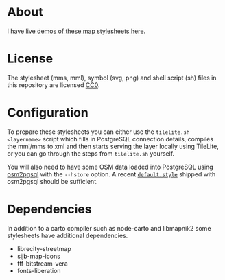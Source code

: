 About
=============
I have [live demos of these map stylesheets here](http://tianjara.net/leaflet.html).

License
=============
The stylesheet (mms, mml), symbol (svg, png) and shell script (sh) files in this
repository are licensed [CC0](http://creativecommons.org/publicdomain/zero/1.0/).

Configuration
=============
To prepare these stylesheets you can either use the `tilelite.sh <layername>`
script which fills in PostgreSQL connection details, compiles the mml/mms to xml
and then starts serving the layer locally using TileLite, or you can go through
the steps from `tilelite.sh` yourself.

You will also need to have some OSM data loaded into PostgreSQL using
[osm2pgsql](http://wiki.openstreetmap.org/wiki/Osm2pgsql) with the `--hstore`
option. A recent [`default.style`](http://svn.openstreetmap.org/applications/utils/export/osm2pgsql/default.style)
shipped with osm2pgsql should be sufficient.

Dependencies
=============

In addition to a carto compiler such as node-carto and libmapnik2 some
stylesheets have additional dependencies.

* librecity-streetmap
 * sjjb-map-icons
 * ttf-bitstream-vera
 * fonts-liberation
